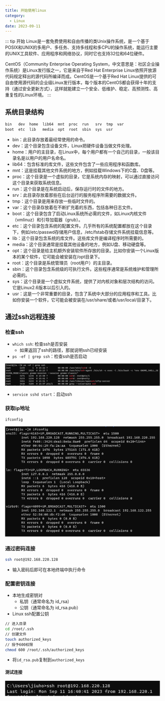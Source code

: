 ```yaml
---
title: 开始使用linux
category:
  - Linux
date: 2023-09-11
---
```


::: tip 开始
Linux是一套免费使用和自由传播的类Unix操作系统，是一个基于POSIX和UNIX的多用户、多任务、支持多线程和多CPU的操作系统，能运行主要的UNIX工具软件、应用程序和网络协议，同时它也支持32位和64位硬件。

CentOS（Community Enterprise Operating System，中文意思是：社区企业操作系统）是Linux发行版之一，它是来自于Red Hat Enterprise Linux依照开放源代码规定释出的源代码所编译而成。CentOS是一个基于Red Hat Linux提供的可自由使用源代码的企业级Linux发行版本，每个版本的CentOS都会获得十年的支持（通过安全更新方式），这样就能建立一个安全、低维护、稳定、高预测性、高重复性的Linux环境。
:::

## 系统目录结构
```sh
bin   dev  home  lib64  mnt  proc  run   srv  tmp  var
boot  etc  lib   media  opt  root  sbin  sys  usr
```
- bin：此目录存放着最经常使用的命令。 
- dev：这个目录包含设备文件，Linux把硬件设备当做文件处理。
- home：用户的主目录，在Linux中，每个用户都有一个自己的目录，一般该目录名是以用户的用户名命名。
- lib64：包含标准的库文件，这些文件包含了一些应用程序和函数库。
- mnt：这是挂载其他文件系统的地方，例如挂载Windows下的C盘、D盘等。
- proc：这个目录是一个虚拟的目录，它是系统内存的映射，可以通过直接访问这个目录来获取系统信息。
- run：这个目录是在系统启动后，保存运行时的文件的地方。
- srv：此目录存放着那些在后台运行的服务程序所需要的数据文件。
- tmp：这个目录是用来存放一些临时文件的。
- var：这个目录存放着在不断扩充着的东西，包括各种日志文件。
- boot：这个目录包含了启动Linux系统所必需的文件，如Linux内核文件（vmlinuz）和引导加载器（grub）。
- etc：这个目录包含系统的配置文件。几乎所有的系统配置都放在这个目录下，例如/etc/passwd存储用户信息，/etc/fstab存储文件系统挂载信息等。
- lib：这个目录包含系统的库文件。这些库文件是编译程序时所需要的。
- media：这个目录通常是挂载其他设备的地方，例如U盘、移动硬盘等。
- opt：这个目录是给主机额外安装软件所存放的目录。比如你安装一个Linux版本的某个软件，它可能会被安装在/opt目录下。
- root：这个目录是系统管理员（root用户）的主目录。
- sbin：这个目录包含系统级的可执行文件。这些程序通常是系统维护和管理所必需的。
- sys：这个目录是一个虚拟文件系统，提供了对内核对象和层次结构的访问。它是Linux2.6版本以后引入的。
- usr：这是一个非常重要的目录，包含了系统中大部分的应用程序和工具。比如你安装一个软件，它可能会被安装在/usr/share/或者/usr/local/目录下。

## 通过ssh远程连接
### 检查ssh
- `which ssh`: 检查ssh是否安装
  - 如果返回了ssh的路径，那就说明ssh已经安装
- `ps -ef | grep ssh`：检查ssh是否启动

![ssh运行状态](../../.vuepress/public/assets/images/linux_02.png)
- `service sshd start`：启动ssh
### 获取ip地址
```sh
ifconfig
```
![ip](../../.vuepress/public/assets/images/linux_01.png)
### 通过密码连接
```sh
ssh root@192.168.220.128
```
- 输入密码后即可在本地终端中执行命令
### 配置密钥连接
- 本地生成密钥对
  - 私钥（通常命名为 id_rsa）
  - 公钥（通常命名为 id_rsa.pub）
- Linux ssh配置公钥
```sh
// 进入目录
cd /root/.ssh
// 创建文件
touch authorized_keys
// 授予600权限
chmod 600 /root/.ssh/authorized_keys
```
- 将`id_rsa.pub`复制到`authorized_keys`
#### 测试连接

![ssh密钥登录](../../.vuepress/public/assets/images/linux_03.png)